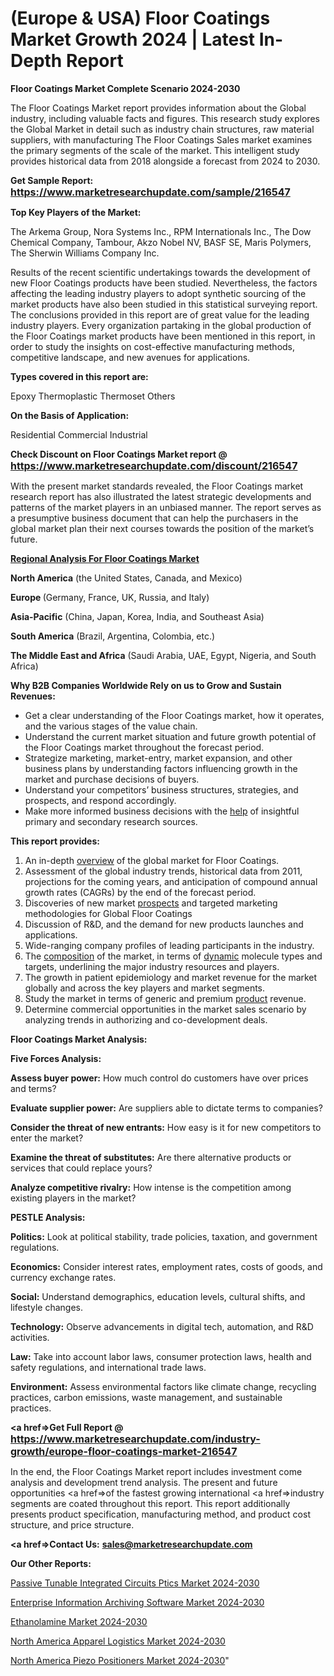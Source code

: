 # (Europe & USA) Floor Coatings Market Growth 2024 | Latest In-Depth Report

<strong>Floor Coatings Market Complete Scenario 2024-2030</strong>

The Floor Coatings Market report provides information about the Global industry, including valuable facts and figures. This research study explores the Global Market in detail such as industry chain structures, raw material suppliers, with manufacturing The Floor Coatings Sales market examines the primary segments of the scale of the market. This intelligent study provides historical data from 2018 alongside a forecast from 2024 to 2030.

<strong>Get Sample Report: <a href=https://www.marketresearchupdate.com/sample/216547><font size=3 color=#0000ff>https://www.marketresearchupdate.com/sample/216547</font></a></strong>

<strong>Top Key Players of the Market:</strong>

The Arkema Group, Nora Systems Inc., RPM Internationals Inc., The Dow Chemical Company, Tambour, Akzo Nobel NV, BASF SE, Maris Polymers, The Sherwin Williams Company Inc.

Results of the recent scientific undertakings towards the development of new Floor Coatings products have been studied. Nevertheless, the factors affecting the leading industry players to adopt synthetic sourcing of the market products have also been studied in this statistical surveying report. The conclusions provided in this report are of great value for the leading industry players. Every organization partaking in the global production of the Floor Coatings market products have been mentioned in this report, in order to study the insights on cost-effective manufacturing methods, competitive landscape, and new avenues for applications.

<strong>Types covered in this report are: </strong>

Epoxy
Thermoplastic
Thermoset
Others

<strong>On the Basis of Application:</strong>

Residential
Commercial
Industrial

<strong>Check Discount on Floor Coatings Market report @ <a href=https://www.marketresearchupdate.com/discount/216547><font size=3 color=#0000ff>https://www.marketresearchupdate.com/discount/216547</font></a></strong>

With the present market standards revealed, the Floor Coatings market research report has also illustrated the latest strategic developments and patterns of the market players in an unbiased manner. The report serves as a presumptive business document that can help the purchasers in the global market plan their next courses towards the position of the market’s future.

<strong><u><b>Regional Analysis For Floor Coatings Market</b></u></strong>

<strong><b>North America</b></strong> (the United States, Canada, and Mexico)

<strong><b>Europe </b></strong>(Germany, France, UK, Russia, and Italy)

<strong><b>Asia-Pacific</b></strong> (China, Japan, Korea, India, and Southeast Asia)

<strong><b>South America</b></strong> (Brazil, Argentina, Colombia, etc.)

<strong><b>The Middle East and Africa</b></strong> (Saudi Arabia, UAE, Egypt, Nigeria, and South Africa)

<strong>Why B2B Companies Worldwide Rely on us to Grow and Sustain Revenues:</strong>
<ul>
  <li>Get a clear understanding of the Floor Coatings market, how it operates, and the various stages of the value chain.</li>
  <li>Understand the current market situation and future growth potential of the Floor Coatings market throughout the forecast period.</li>
  <li>Strategize marketing, market-entry, market expansion, and other business plans by understanding factors influencing growth in the market and purchase decisions of buyers.</li>
  <li>Understand your competitors’ business structures, strategies, and prospects, and respond accordingly.</li>
  <li>Make more informed business decisions with the <a href=ASDF991299>help</a> of insightful primary and secondary research sources.</li>
</ul>
<strong>This report provides:</strong>
<ol>
  <li>An in-depth <a href=>overview</a> of the global market for Floor Coatings.</li>
  <li>Assessment of the global industry trends, historical data from 2011, projections for the coming years, and anticipation of compound annual growth rates (CAGRs) by the end of the forecast period.</li>
  <li>Discoveries of new market <a href=>prospects</a> and targeted marketing methodologies for Global Floor Coatings</li>
  <li>Discussion of R&amp;D, and the demand for new products launches and applications.</li>
  <li>Wide-ranging company profiles of leading participants in the industry.</li>
  <li>The <a href=ASDF881288>composition</a> of the market, in terms of <a href=>dynamic</a> molecule types and targets, underlining the major industry resources and players.</li>
  <li>The growth in patient epidemiology and market revenue for the market globally and across the key players and market segments.</li>
  <li>Study the market in terms of generic and premium <a href=>product</a> revenue.</li>
  <li>Determine commercial opportunities in the market sales scenario by analyzing trends in authorizing and co-development deals.</li>
</ol>

<strong>Floor Coatings Market Analysis:</strong>

<strong>Five Forces Analysis:</strong>

<strong>Assess buyer power:</strong> How much control do customers have over prices and terms?

<strong>Evaluate supplier power:</strong> Are suppliers able to dictate terms to companies?

<strong>Consider the threat of new entrants:</strong> How easy is it for new competitors to enter the market?

<strong>Examine the threat of substitutes:</strong> Are there alternative products or services that could replace yours?

<strong>Analyze competitive rivalry:</strong> How intense is the competition among existing players in the market?

<strong>PESTLE Analysis:</strong>

<strong>Politics:</strong> Look at political stability, trade policies, taxation, and government regulations.

<strong>Economics:</strong> Consider interest rates, employment rates, costs of goods, and currency exchange rates.

<strong>Social:</strong> Understand demographics, education levels, cultural shifts, and lifestyle changes.

<strong>Technology:</strong> Observe advancements in digital tech, automation, and R&D activities.

<strong>Law:</strong> Take into account labor laws, consumer protection laws, health and safety regulations, and international trade laws.

<strong>Environment:</strong> Assess environmental factors like climate change, recycling practices, carbon emissions, waste management, and sustainable practices.

<strong><a href=>Get Full Report</a> @ <a href=https://www.marketresearchupdate.com/industry-growth/europe-floor-coatings-market-216547><font size=3 color=#0000ff>https://www.marketresearchupdate.com/industry-growth/europe-floor-coatings-market-216547</font></a></strong>

In the end, the Floor Coatings Market report includes investment come analysis and development trend analysis. The present and future opportunities <a href=>of</a> the fastest growing international <a href=>industry</a> segments are coated throughout this report. This report additionally presents product specification, manufacturing method, and product cost structure, and price structure.

<strong><a href=><strong>Contact Us:</strong></a></strong>
<strong>sales@marketresearchupdate.com</strong>

<strong>Our Other Reports:</strong>

<a href=https://www.linkedin.com/pulse/passive-tunable-integrated-circuits-ptics-market>Passive Tunable Integrated Circuits Ptics Market 2024-2030</a>

<a href=https://www.linkedin.com/pulse/enterprise-information-archiving-software-market-2f>Enterprise Information Archiving Software Market 2024-2030</a>

<a href=https://www.linkedin.com/pulse/ethanolamine-market-research-report-reveals>Ethanolamine Market 2024-2030</a>

<a href=https://www.linkedin.com/pulse/north-america-apparel-logistics-market-gsqqf/>North America Apparel Logistics Market 2024-2030</a>

<a href=https://www.linkedin.com/pulse/north-america-piezo-positioners-market-eolec/>North America Piezo Positioners Market 2024-2030</a>"
